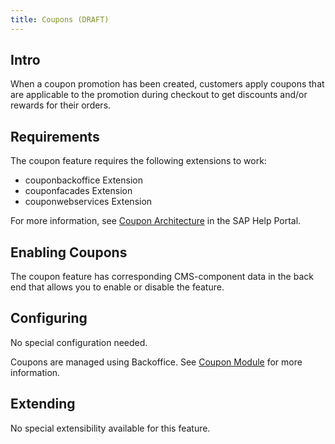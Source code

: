 ```yaml
---
title: Coupons (DRAFT)
---
```


## Intro

When a coupon promotion has been created, customers apply coupons that are applicable to the promotion during checkout to get discounts and/or rewards for their orders. 

## Requirements

The coupon feature requires the following extensions to work:

- couponbackoffice Extension 
- couponfacades Extension 
- couponwebservices Extension 

For more information, see [Coupon Architecture](https://help.sap.com/viewer/9d346683b0084da2938be8a285c0c27a/1905/en-US/a3fab07560c94b8e9e5d8824c0d88580.html) in the SAP Help Portal.

## Enabling Coupons

The coupon feature has corresponding CMS-component data in the back end that allows you to enable or disable the feature.


## Configuring

No special configuration needed.

Coupons are managed using Backoffice. See [Coupon Module](https://help.sap.com/viewer/9d346683b0084da2938be8a285c0c27a/1905/en-US/d35c247bac2d4c91a6ca4501b63cb2b4.html) for more information.

## Extending

No special extensibility available for this feature.
